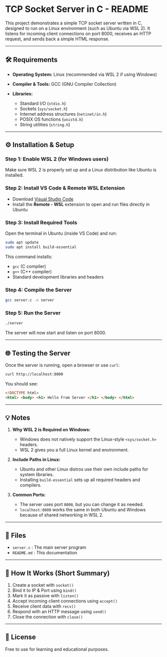 # TCP Socket Server in C - README

This project demonstrates a simple TCP socket server written in C, designed to run on a Linux environment (such as Ubuntu via WSL 2). It listens for incoming client connections on port 8000, receives an HTTP request, and sends back a simple HTML response.

---

## 🛠️ Requirements

* **Operating System:** Linux (recommended via WSL 2 if using Windows)
* **Compiler & Tools:** GCC (GNU Compiler Collection)
* **Libraries:**

  * Standard I/O (`stdio.h`)
  * Sockets (`sys/socket.h`)
  * Internet address structures (`netinet/in.h`)
  * POSIX OS functions (`unistd.h`)
  * String utilities (`string.h`)

---

## ⚙️ Installation & Setup

### Step 1: Enable WSL 2 (for Windows users)

Make sure WSL 2 is properly set up and a Linux distribution like Ubuntu is installed.

### Step 2: Install VS Code & Remote WSL Extension

* Download [Visual Studio Code](https://code.visualstudio.com/)
* Install the **Remote - WSL** extension to open and run files directly in Ubuntu

### Step 3: Install Required Tools

Open the terminal in Ubuntu (inside VS Code) and run:

```bash
sudo apt update
sudo apt install build-essential
```

This command installs:

* `gcc` (C compiler)
* `g++` (C++ compiler)
* Standard development libraries and headers

### Step 4: Compile the Server

```bash
gcc server.c -o server
```

### Step 5: Run the Server

```bash
./server
```

The server will now start and listen on port 8000.

---

## 🌐 Testing the Server

Once the server is running, open a browser or use `curl`:

```bash
curl http://localhost:8000
```

You should see:

```html
<!DOCTYPE html>
<html> <body> <h1> Hello From Server </h1> </body> </html>
```

---

## 💡 Notes

1. **Why WSL 2 is Required on Windows:**

   * Windows does not natively support the Linux-style `<sys/socket.h>` headers.
   * WSL 2 gives you a full Linux kernel and environment.

2. **Include Paths in Linux:**

   * Ubuntu and other Linux distros use their own include paths for system libraries.
   * Installing `build-essential` sets up all required headers and compilers.

3. **Common Ports:**

   * The server uses port `8000`, but you can change it as needed.
   * `localhost:8000` works the same in both Ubuntu and Windows because of shared networking in WSL 2.

---

## 📂 Files

* `server.c` : The main server program
* `README.md` : This documentation

---

## 🧠 How It Works (Short Summary)

1. Create a socket with `socket()`
2. Bind it to IP & Port using `bind()`
3. Mark it as passive with `listen()`
4. Accept incoming client connections using `accept()`
5. Receive client data with `recv()`
6. Respond with an HTTP message using `send()`
7. Close the connection with `close()`

---

## 🔐 License

Free to use for learning and educational purposes.
